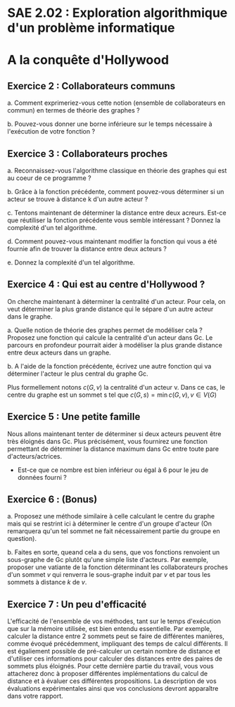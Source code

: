 # SAE 2.02 : Exploration algorithmique d'un problème informatique
# A la conquête d'Hollywood

## Exercice 2 : Collaborateurs communs

a. Comment exprimeriez-vous cette notion (ensemble de collaborateurs en commun) en termes de théorie des graphes ?

b. Pouvez-vous donner une borne inférieure sur le temps nécessaire à l'exécution de votre fonction ?

## Exercice 3 : Collaborateurs proches

a. Reconnaissez-vous l'algorithme classique en théorie des graphes qui est au coeur de ce programme ?

b. Grâce à la fonction précédente, comment pouvez-vous déterminer si un acteur se trouve à distance k d'un autre acteur ?

c. Tentons maintenant de déterminer la distance entre deux acreurs. Est-ce que réutiliser la fonction précédente vous semble intéressant ? Donnez la complexité d'un tel algorithme.

d. Comment pouvez-vous maintenant modifier la fonction qui vous a été fournie afin de trouver la distance entre deux acteurs ?

e. Donnez la complexité d'un tel algorithme.

## Exercice 4 : Qui est au centre d'Hollywood ?
On cherche maintenant à déterminer la centralité d'un acteur. Pour cela, on veut déterminer la plus grande distance qui le sépare d'un autre acteur dans le graphe.


a. Quelle notion de théorie des graphes permet de modéliser cela ? Proposez une fonction qui calcule la centralité d'un acteur dans Gc.
    Le parcours en profondeur pourrait aider à modéliser la plus grande distance entre deux acteurs dans un graphe.


b. A l'aide de la fonction précédente, écrivez une autre fonction qui va déterminer l'acteur le plus central du graphe Gc.

Plus formellement notons $c(G,v)$ la centralité d'un acteur v. Dans ce cas, le centre du graphe est un sommet s tel que $c(G,s)= \min{c(G,v)}, v \in V(G)$


## Exercice 5 : Une petite famille
Nous allons maintenant tenter de déterminer si deux acteurs peuvent être très éloignés dans Gc. Plus précisément, vous fournirez une fonction permettant de déterminer la distance maximum dans Gc entre toute pare d'acteurs/actrices.

- Est-ce que ce nombre est bien inférieur ou égal à 6 pour le jeu de données fourni ?

## Exercice 6 : (Bonus)

a. Proposez une méthode similaire à celle calculant le centre du graphe mais qui se restrint ici à déterminer le centre d'un groupe d'acteur (On remarquera qu'un tel sommet ne fait nécessairement partie du groupe en question).

b. Faites en sorte, queand cela a du sens, que vos fonctions renvoient un sous-graphe de Gc plutôt qu'une simple liste d'acteurs. Par exemple, proposer une vatiante de la fonction déterminant les collaborateurs proches d'un sommet $v$ qui renverra le sous-graphe induit par $v$ et par tous les sommets à distance $k$ de $v$.

## Exercice 7 : Un peu d'efficacité
L'efficacité de l'ensemble de vos méthodes, tant sur le temps d'exécution que sur la mémoire utilisée, est bien entendu essentielle. Par exemple, calculer la distance entre 2 sommets peut se faire de différentes manières, comme évoqué précédemment, impliquant des temps de calcul différents. Il est égaliement possible de pré-calculer un certain nombre de distance et d'utiliser ces informations pour calculer des distances entre des paires de sommets plus éloignés. Pour cette dernière partie du travail, vous vous attacherez donc à proposer différentes implémentations du calcul de distance et à évaluer ces différentes propositions. La description de vos évaluations expérimentales ainsi que vos conclusions devront apparaître dans votre rapport.